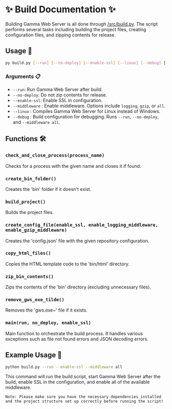 # ✨ Build Documentation ✨

Building Gamma Web Server is all done through [/src/build.py](/src/build.py). The script performs several tasks including building the project files, creating configuration files, and zipping contents for release.

## Usage 🚀

```bash
py build.py [--run] [--no-deploy] [--enable-ssl] [--linux] [--debug] [--middleware <middleware_type> [<middleware_type> ...]]
```

### Arguments 📋

- `--run`: Run Gamma Web Server after build.
- `--no-deploy`: Do not zip contents for release.
- `--enable-ssl`: Enable SSL in configuration.
- `--middleware` : Enable middleware. Options include `logging`, `gzip`, or `all`.
- `--linux` : Compiles Gamma Web Server for Linux instead of Windows.
- `--debug` : Build configuration for debugging. Runs `--run`, `--no-deploy`, and `--middleware all`.

## Functions 🛠️

### `check_and_close_process(process_name)`

Checks for a process with the given name and closes it if found.

### `create_bin_folder()`

Creates the 'bin' folder if it doesn't exist.

### `build_project()`

Builds the project files.

### `create_config_file(enable_ssl, enable_logging_middleware, enable_gzip_middleware)`

Creates the 'config.json' file with the given repository configuration.

### `copy_html_files()`

Copies the HTML template code to the 'bin/html' directory.

### `zip_bin_contents()`

Zips the contents of the 'bin' directory (excluding unnecessary files).

### `remove_gws_exe_tilde()`

Removes the 'gws.exe~' file if it exists.

### `main(run, no_deploy, enable_ssl)`

Main function to orchestrate the build process. It handles various exceptions such as file not found errors and JSON decoding errors.

## Example Usage 🚀

```bash
python build.py --run --enable-ssl --middleware all
```

This command will run the build script, start Gamma Web Server after the build, enable SSL in the configuration, and enable all of the available middleware.

`Note: Please make sure you have the necessary dependencies installed and the project structure set up correctly before running the script!`
